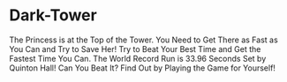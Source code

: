 # Dark-Tower

The Princess is at the Top of the Tower. You Need to Get There as Fast as You Can and Try to Save Her! Try to Beat Your Best Time and Get the Fastest Time You Can. The World Record Run is 33.96 Seconds Set by Quinton Hall! Can You Beat It? Find Out by Playing the Game for Yourself!
